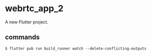 # webrtc_app_2

A new Flutter project.

## commands

```
$ flutter pub run build_runner watch --delete-conflicting-outputs
```
